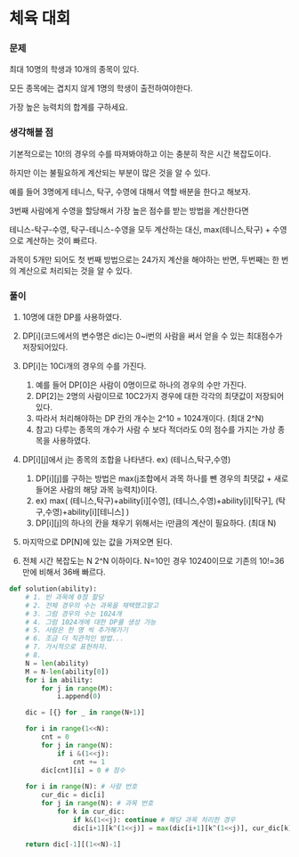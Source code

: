 # 체육 대회

### 문제
최대 10명의 학생과 10개의 종목이 있다.

모든 종목에는 겹치지 않게 1명의 학생이 출전하여야한다.

가장 높은 능력치의 합계를 구하세요.

### 생각해볼 점
기본적으로는 10!의 경우의 수를 따져봐야하고 이는 충분히 작은 시간 복잡도이다.

하지만 이는 불필요하게 계산되는 부분이 많은 것을 알 수 있다.

예를 들어 3명에게 테니스, 탁구, 수영에 대해서 역할 배분을 한다고 해보자.

3번째 사람에게 수영을 할당해서 가장 높은 점수를 받는 방법을 계산한다면

테니스-탁구-수영, 탁구-테니스-수영을 모두 계산하는 대신, max(테니스,탁구) + 수영으로 계산하는 것이 빠르다.

과목이 5개만 되어도 첫 번째 방법으로는 24가지 계산을 해야하는 반면, 두번째는 한 번의 계산으로 처리되는 것을 알 수 있다.

### 풀이
1. 10명에 대한 DP를 사용하였다.
2. DP[i](코드에서의 변수명은 dic)는 0~i번의 사람을 써서 얻을 수 있는 최대점수가 저장되어있다.
3. DP[i]는 10Ci개의 경우의 수를 가진다. 
   1. 예를 들어 DP[0]은 사람이 0명이므로 하나의 경우의 수만 가진다.
   2. DP[2]는 2명의 사람이므로 10C2가지 경우에 대한 각각의 최댓값이 저장되어있다.
   3. 따라서 처리해야하는 DP 칸의 개수는 2^10 = 1024개이다. (최대 2^N)
   4. 참고) 다루는 종목의 개수가 사람 수 보다 적더라도 0의 점수를 가지는 가상 종목을 사용하였다.

4. DP[i][j]에서 j는 종목의 조합을 나타낸다. ex) (테니스,탁구,수영)
   1. DP[i][j]를 구하는 방법은 max(j조합에서 과목 하나를 뺀 경우의 최댓값 + 새로 들어온 사람의 해당 과목 능력치)이다.
   2. ex) max( (테니스,탁구)+ability[i][수영], (테니스,수영)+ability[i][탁구], (탁구,수영)+ability[i][테니스] )
   3. DP[i][j]의 하나의 칸을 채우기 위해서는 i만큼의 계산이 필요하다. (최대 N)

5. 마지막으로 DP[N]에 있는 값을 가져오면 된다.
6. 전체 시간 복잡도는 N 2^N 이하이다. N=10인 경우 10240이므로 기존의 10!=36만에 비해서 36배 빠르다.



```python
def solution(ability):
    # 1. 빈 과목에 0점 할당
    # 2. 전체 경우의 수는 과목을 채택했고말고
    # 3. 그럼 경우의 수는 1024개
    # 4. 그럼 1024개에 대한 DP를 생성 가능
    # 5. 사람은 한 명 씩 추가해가기
    # 6. 조금 더 직관적인 방법...
    # 7. 가시적으로 표현하자.
    # 8. 
    N = len(ability)
    M = N-len(ability[0])
    for i in ability:
        for j in range(M):
            i.append(0)

    dic = [{} for _ in range(N+1)]

    for i in range(1<<N):
        cnt = 0
        for j in range(N):
            if i &(1<<j):
                cnt += 1  
        dic[cnt][i] = 0 # 점수
    
    for i in range(N): # 사람 번호
        cur_dic = dic[i]
        for j in range(N): # 과목 번호 
            for k in cur_dic:
                if k&(1<<j): continue # 해당 과목 처리한 경우
                dic[i+1][k^(1<<j)] = max(dic[i+1][k^(1<<j)], cur_dic[k]+ability[i][j])

    return dic[-1][(1<<N)-1]
```